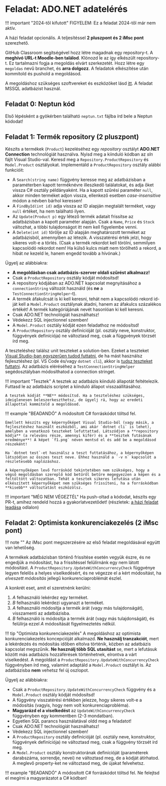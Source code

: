 # Feladat: ADO.NET adatelérés

!!! important "2024-től kifutott"
    FIGYELEM: Ez a feladat 2024-től már nem aktív.

A házi feladat opcionális. A teljesítéssel **2 pluszpont és 2 iMsc pont** szerezhető.

GitHub Classroom segítségével hozz létre magadnak egy repository-t. A **meghívó URL-t Moodle-ben találod**. Klónozd le az így elkészült repository-t. Ez tartalmazni fogja a megoldás elvárt szerkezetét. Hozz létre egy `megoldas` nevű branchet, és **arra dolgozz**. A feladatok elkészítése után kommitold és pushold a megoldásod.

A megoldáshoz szükséges szoftvereket és eszközöket lásd [itt](../index.md#szukseges-eszkozok). A feladat MSSQL adatbázist használ.

## Feladat 0: Neptun kód

Első lépésként a gyökérben található `neptun.txt` fájlba írd bele a Neptun kódodat!

## Feladat 1: Termék repository (2 pluszpont)

Készíts a termékek (`Product`) kezeléséhez egy _repository_ osztályt **ADO.NET Connection** technológiát használva. Nyisd meg a kiinduló kódban az _sln_ fájlt Visual Studio-val. Keresd meg a `Repository.ProductRepository` és `Model.Product` osztályokat. Implementáld a `ProductRepository` osztály alábbi funkcióit:

- A `Search(string name)` függvény keresse meg az adatbázisban a paraméterben kapott terméknévre illeszkedő találatokat, és adja őket vissza C# osztály példányaként. Ha a kapott szűrési paraméter `null`, akkor minden terméket adjon vissza, ellenkező esetben _case-insensitive_ módon a névben bárhol keressen!
- A `FindById(int id)` adja vissza az ID alapján megtalált terméket, vagy `null` értéket, ha nem található ilyen.
- Az `Update(Product p)` egy létező termék adatait frissítse az adatbázisban a kapott paraméter alapján. Csak a `Name`, `Price` és `Stock` változhat, a többi tulajdonságot itt nem kell figyelembe venni.
- A `Delete(int id)` törölje az ID alapján meghatározott terméket az adatbázisból, amennyiben az létezik. A visszatérési érték jelzi, hogy sikeres volt-e a törlés. (Csak a termék rekordot kell törölni, semmilyen kapcsolódó rekordot nem! Ha külső kulcs miatt nem törölhető a rekord, a hibát _ne_ kezeld le, hanem engedd tovább a hívónak.)

Ügyelj az alábbiakra:

- **A megoldásban csak adatbázis-szerver oldali szűrést alkalmazz!**
- Csak a `ProductRepository` osztály kódját módosítsd!
- A repository kódjában az ADO.NET kapcsolat megnyitásához a `connectionString` változót használd (és **ne** a `TestConnectionStringHelper`-t).
- A termék áfakulcsát is ki kell keresni, tehát nem a kapcsolódó rekord id-ját kell a `Model.Product` osztálynak átadni, hanem az áfakulcs százalékos értékét! A termék kategóriájának nevét hasonlóan ki kell keresni.
- Csak ADO.NET technológiát használhatsz!
- Védekezz SQL injectionnel szemben!
- A `Model.Product` osztály kódját ezen feladathoz ne módosítsd!
- A `ProductRepository` osztály definícióját (pl. osztály neve, konstruktor, függvények definíciója) ne változtasd meg, csak a függvények törzsét írd meg.

A teszteléshez találsz unit teszteket a solution-ben. Ezeket a teszteket [Visual Studio-ban egyszerűen tudod futtatni](https://docs.microsoft.com/en-us/visualstudio/test/run-unit-tests-with-test-explorer?view=vs-2022), de ha mást használsz fejlesztéshez (pl. VS Code és/vagy `dotnet cli`), akkor is [tudsz teszteket futtatni](https://docs.microsoft.com/en-us/dotnet/core/tools/dotnet-test). Az adatbázis eléréséhez a `TestConnectionStringHelper` segédosztályban módosíthatod a connection stringet.

!!! important "Tesztek"
    A tesztek az adatbázis kiinduló állapotát feltételezik. Futtasd le az adatbázis scriptet a kiinduló állapot visszaállításához.

    A tesztek kódját **NE** módosítsd. Ha a teszteléshez szükséges, ideiglenesen beleszerkeszthetsz, de ügyelj rá, hogy az eredeti állapottal kommitold a megoldásod.

!!! example "BEADANDÓ"
    A módosított C# forráskódot töltsd fel.

    Emellett készíts egy képernyőképet Visual Studio-ból (vagy másik, a fejlesztéshez használt eszközből, ami akár `dotnet cli` is lehet), amelyben a vonatkozó teszteket lefuttattad. Látszódjon a **repository kódja** (a releváns része, amennyi kifér) és a **tesztek futásának eredménye**! A képet `f1.png` néven mentsd el és add be a megoldásod részeként!

    Ha `dotnet test`-et használsz a teszt futtatásához, a képernyőképen látszódjon az összes teszt neve. Ehhez használd a `-v n` kapcsolót a részletesebb naplózáshoz.

    A képernyőképen levő forráskód tekintetében nem szükséges, hogy a végső megoldásban szereplő kód betűről betűre megegyezzen a képen és a feltöltött változatban. Tehát a tesztek sikeres lefutása után elkészített képernyőképet nem szükséges frissíteni, ha a forráskódban **kisebb** változtatást eszközölsz.

!!! important "MÉG NEM VÉGEZTÉL"
    Ha push-oltad a kódodat, készíts egy PR-t, amihez rendeld hozzá a gyakorlatvezetődet! (részletek: [a házi feladat leadása](../GitHub.md) odlalon)

## Feladat 2: Optimista konkurenciakezelés (2 iMsc pont)

!!! note ""
    Az iMsc pont megszerzésére az első feladat megoldásával együtt van lehetőség.

A termékek adatbázisban történő frissítése esetén vegyük észre, és ne engedjük a módosítást, ha a frissítéssel felülírnánk egy nem látott módosítást. A `ProductRepository.UpdateWithConcurrencyCheck` függvénye legyen felelős a helyes viselkedésért, és ne végezze el a kért módosítást, ha _elveszett módosítás_ jellegű konkurenciaproblémát észlel.

A konkrét eset, amit el szeretnénk kerülni:

1. _A_ felhasználó lekérdez egy terméket.
1. _B_ felhasználó lekérdezi ugyanazt a terméket.
1. _A_ felhasználó módosítja a termék árát (vagy más tulajdonságát), visszamenti az adatbázisba.
1. _B_ felhasználó is módosítja a termék árát (vagy más tulajdonságát), és felülírja ezzel _A_ módosítását figyelmeztetés nélkül.

!!! tip "Optimista konkurenciakezelés"
    A megoldáshoz az optimista konkurenciakezelés koncepcióját alkalmazd. **Ne használj tranzakciót**, mert a lekérdezés és módosítás időben eltolva történik, közben az adatbázis kapcsolat megszűnik. **Ne használj több SQL utasítást** se, mert a lefutásuk között más adatbázis hozzáférések történhetnek, elrontva a várt viselkedést. A megoldást a `ProductRepository.UpdateWithConcurrencyCheck` függvényben írd meg, valamint adaptáld a `Model.Product` osztályt is. Az adatbázisba **nem** vehetsz fel új oszlopot.

Ügyelj az alábbiakra:

- Csak a `ProductRepository.UpdateWithConcurrencyCheck` függvény és a `Model.Product` osztály kódját módosítsd!
- A függvény visszatérési értékben jelezze, hogy sikeres volt-e a módosítás (vagyis, hogy nem volt konkurenciaprobléma).
- **Magyarázd el a viselkedést** az `UpdateWithConcurrencyCheck` függvényben egy kommentben (2-3 mondatban).
- Egyetlen SQL parancs használatával oldd meg a feladatot!
- Csak ADO.NET technológiát használhatsz!
- Védekezz SQL injectionnel szemben!
- A `ProductRepository` osztály definícióját (pl. osztály neve, konstruktor, függvények definíciója) ne változtasd meg, csak a függvény törzsét írd meg.
- A `Model.Product` osztály konstruktorának definícióját (paraméterek darabszáma, sorrendje, nevei) ne változtasd meg, de a kódját átírhatod. A meglevő property-ket ne változtasd meg, de újakat felvehetsz.

!!! example "BEADANDÓ"
    A módosított C# forráskódot töltsd fel. Ne felejtsd el megírni a magyarázatot a C# kódban!

